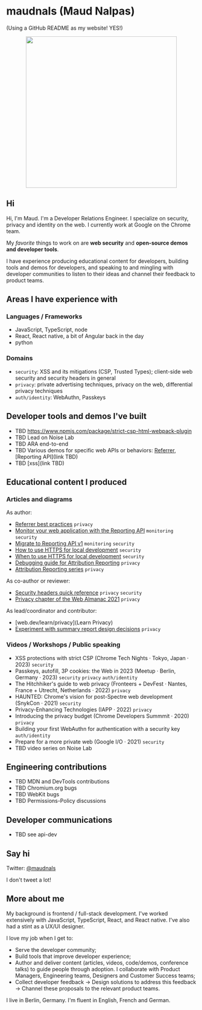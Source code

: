 # maudnals (Maud Nalpas)

(Using a GitHub README as my website! YES!)

<p align="center">
  <img width="400" height="400" src="https://user-images.githubusercontent.com/9762897/224155271-80f5a052-163f-4789-93c8-6fab75db6f1d.png">
</p>

## Hi

Hi, I'm Maud. I'm a Developer Relations Engineer.
I specialize on security, privacy and identity on the web. I currently work at Google on the Chrome team. 

My _favorite_ things to work on are **web security** and **open-source demos and developer tools**. 

I have experience producing educational content for developers, building tools and demos for developers, and speaking to and mingling with developer communities to listen to their ideas and channel their feedback to product teams.

## Areas I have experience with

### Languages / Frameworks

* JavaScript, TypeScript, node
* React, React native, a bit of Angular back in the day
* python

### Domains

* `security`: XSS and its mitigations (CSP, Trusted Types); client-side web security and security headers in general
* `privacy`: private advertising techniques, privacy on the web, differential privacy techniques
* `auth/identity`: WebAuthn, Passkeys

## Developer tools and demos I've built

* TBD https://www.npmjs.com/package/strict-csp-html-webpack-plugin
* TBD Lead on Noise Lab
* TBD ARA end-to-end
* TBD Various demos for specific web APIs or behaviors: [Referrer](https://site-one.glitch.me/stuff/detail?tag=blue), [Reporting API](link TBD)
* TBD [xss](link TBD)

## Educational content I produced

### Articles and diagrams

As author:
* [Referrer best practices](https://web.dev/referrer-best-practices/) `privacy`
* [Monitor your web application with the Reporting API](https://developer.chrome.com/articles/reporting-api/) `monitoring` `security`
* [Migrate to Reporting API v1](https://developer.chrome.com/blog/reporting-api-migration/) `monitoring` `security`
* [How to use HTTPS for local development](https://web.dev/how-to-use-local-https/) `security`
* [When to use HTTPS for local development](https://web.dev/when-to-use-local-https/) `security`
* [Debugging guide for Attribution Reporting](https://developer.chrome.com/docs/privacy-sandbox/attribution-reporting-debugging/) `privacy`
* [Attribution Reporting series](https://developer.chrome.com/authors/maudn/) `privacy`

As co-author or reviewer:
* [Security headers quick reference](https://web.dev/security-headers/) `privacy` `security`
* [Privacy chapter of the Web Almanac 2021](https://almanac.httparchive.org/en/2021/privacy) `privacy`

As lead/coordinator and contributor:
* [web.dev/learn/privacy](Learn Privacy)
* [Experiment with summary report design decisions](https://developer.chrome.com/docs/privacy-sandbox/summary-reports/design-decisions/) `privacy`

### Videos / Workshops / Public speaking
* XSS protections with strict CSP (Chrome Tech Nights · Tokyo, Japan · 2023) `security`
* Passkeys, autofill, 3P cookies: the Web in 2023 (Meetup · Berlin, Germany · 2023) `security` `privacy` `auth/identity`
* The Hitchhiker's guide to web privacy (Fronteers + DevFest · Nantes, France + Utrecht, Netherlands · 2022) `privacy`
* HAUNTED: Chrome's vision for post-Spectre web development (SnykCon · 2021) `security`
* Privacy-Enhancing Technologies (IAPP · 2022) `privacy`
* Introducing the privacy budget (Chrome Developers Summmit · 2020) `privacy`
* Building your first WebAuthn for authentication with a security key `auth/identity`
* Prepare for a more private web (Google I/O · 2021) `security`
* TBD video series on Noise Lab

## Engineering contributions

* TBD MDN and DevTools contributions
* TBD Chromium.org bugs
* TBD WebKit bugs
* TBD Permissions-Policy discussions

## Developer communications

* TBD see api-dev

## Say hi

Twitter: [@maudnals](https://twitter.com/maudnals?lang=en)

I don't tweet a lot!

## More about me

My background is frontend / full-stack development. I've worked extensively with JavaScript, TypeScript, React, and React native. I've also had a stint as a UX/UI designer.

I love my job when I get to:
* Serve the developer community;
* Build tools that improve developer experience;
* Author and deliver content (articles, videos, code/demos, conference talks) to guide people through adoption. I collaborate with Product Managers, Engineering teams, Designers and Customer Success teams;
* Collect developer feedback → Design solutions to address this feedback → Channel these proposals to the relevant product teams.

I live in Berlin, Germany. I'm fluent in English, French and German.
